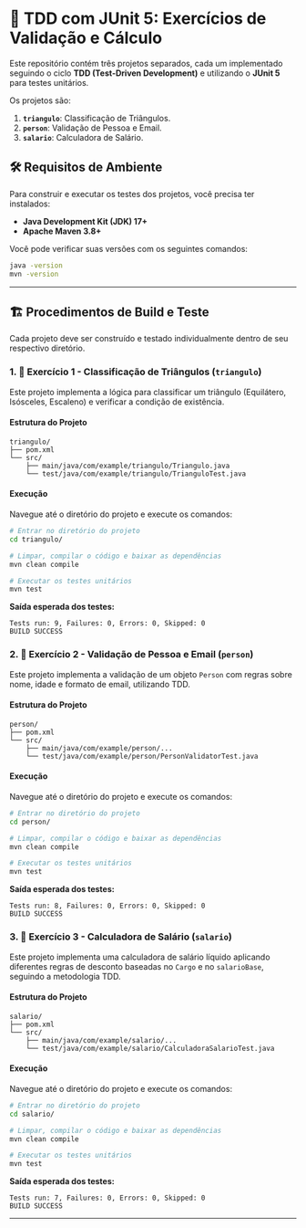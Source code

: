 # 🚀 TDD com JUnit 5: Exercícios de Validação e Cálculo

Este repositório contém três projetos separados, cada um implementado seguindo o ciclo **TDD (Test-Driven Development)** e utilizando o **JUnit 5** para testes unitários.

Os projetos são:

1.  **`triangulo`**: Classificação de Triângulos.
2.  **`person`**: Validação de Pessoa e Email.
3.  **`salario`**: Calculadora de Salário.

## 🛠️ Requisitos de Ambiente

Para construir e executar os testes dos projetos, você precisa ter instalados:

  * **Java Development Kit (JDK) 17+**
  * **Apache Maven 3.8+**

Você pode verificar suas versões com os seguintes comandos:

```bash
java -version
mvn -version
```

-----

## 🏗️ Procedimentos de Build e Teste

Cada projeto deve ser construído e testado individualmente dentro de seu respectivo diretório.

### 1\. 🔺 Exercício 1 - Classificação de Triângulos (`triangulo`)

Este projeto implementa a lógica para classificar um triângulo (Equilátero, Isósceles, Escaleno) e verificar a condição de existência.

#### Estrutura do Projeto

```
triangulo/
├── pom.xml
└── src/
    ├── main/java/com/example/triangulo/Triangulo.java
    └── test/java/com/example/triangulo/TrianguloTest.java
```

#### Execução

Navegue até o diretório do projeto e execute os comandos:

```bash
# Entrar no diretório do projeto
cd triangulo/

# Limpar, compilar o código e baixar as dependências
mvn clean compile

# Executar os testes unitários
mvn test
```

**Saída esperada dos testes:**

```
Tests run: 9, Failures: 0, Errors: 0, Skipped: 0
BUILD SUCCESS
```

### 2\. 👤 Exercício 2 - Validação de Pessoa e Email (`person`)

Este projeto implementa a validação de um objeto `Person` com regras sobre nome, idade e formato de email, utilizando TDD.

#### Estrutura do Projeto

```
person/
├── pom.xml
└── src/
    ├── main/java/com/example/person/...
    └── test/java/com/example/person/PersonValidatorTest.java
```

#### Execução

Navegue até o diretório do projeto e execute os comandos:

```bash
# Entrar no diretório do projeto
cd person/

# Limpar, compilar o código e baixar as dependências
mvn clean compile

# Executar os testes unitários
mvn test
```

**Saída esperada dos testes:**

```
Tests run: 8, Failures: 0, Errors: 0, Skipped: 0
BUILD SUCCESS
```

### 3\. 💼 Exercício 3 - Calculadora de Salário (`salario`)

Este projeto implementa uma calculadora de salário líquido aplicando diferentes regras de desconto baseadas no `Cargo` e no `salarioBase`, seguindo a metodologia TDD.

#### Estrutura do Projeto

```
salario/
├── pom.xml
└── src/
    ├── main/java/com/example/salario/...
    └── test/java/com/example/salario/CalculadoraSalarioTest.java
```

#### Execução

Navegue até o diretório do projeto e execute os comandos:

```bash
# Entrar no diretório do projeto
cd salario/

# Limpar, compilar o código e baixar as dependências
mvn clean compile

# Executar os testes unitários
mvn test
```

**Saída esperada dos testes:**

```
Tests run: 7, Failures: 0, Errors: 0, Skipped: 0
BUILD SUCCESS
```

-----
